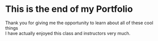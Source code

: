 # This is the end of my Portfolio
Thank you for giving me the opportunity to learn about all of these cool things   
I have actually enjoyed this class and instructors very much. 
